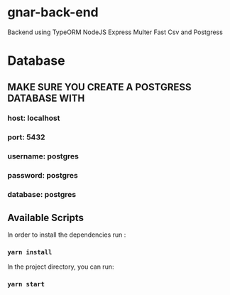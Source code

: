 # gnar-back-end
Backend using TypeORM NodeJS Express Multer Fast Csv and Postgress

# Database

## MAKE SURE YOU CREATE A POSTGRESS DATABASE WITH

### host: localhost
### port: 5432
### username: postgres
### password: postgres
### database: postgres

## Available Scripts

In order to install the dependencies run :

### `yarn install`

In the project directory, you can run:

### `yarn start`
